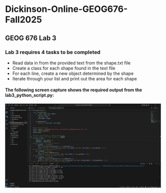 # Dickinson-Online-GEOG676-Fall2025
## GEOG 676 Lab 3

### Lab 3 requires 4 tasks to be completed

- Read data in from the provided text from the shape.txt file
- Create a class for each shape found in the text file 
- For each line, create a new object determined by the shape 
- Iterate through your list and print out the area for each shape 

#### The following screen capture shows the required output from the lab3_python_script.py:

![Window snap](lab3_script_output.jpg)